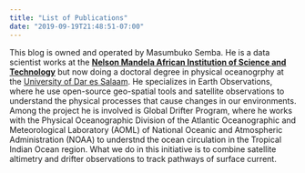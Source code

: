 ```yaml
---
title: "List of Publications"
date: "2019-09-19T21:48:51-07:00"
---
```


This blog is owned and operated by Masumbuko Semba. He is a data scientist works at the [**Nelson Mandela African Institution of Science and Technology**](www.nm-aist.ac.tz) but now doing a doctoral degree in physical oceanogrphy at the [University of Dar es Salaam](www.udsm.ac.tz). He specializes in Earth Observations, where he use open-source geo-spatial tools and satellite observations to understand the physical processes that cause changes in our environments. Among the project he is involved is Global Drifter Program, where he works with the Physical Oceanographic Division of the Atlantic Oceanographic and Meteorological Laboratory (AOML) of National Oceanic and Atmospheric Administration (NOAA) to understnd the ocean circulation in the Tropical Indian Ocean region. What we do in this initiative is to combine satellite altimetry and drifter observations to track pathways of surface current.